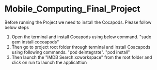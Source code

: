 # Mobile_Computing_Final_Project
Before running the Project we need to install the Cocapods. Please follow below steps

1. Open the terminal and install Cocapods using below command. 
      "sudo gem install cocoapods"  
2. Then go to project root folder through terminal and install Coacapods using following commands. 
      "pod deintegrate". 
      "pod install" 
3. Then launch the "IMDB Search.xcworkspace" from the root folder and click on run to launch the applicattion
